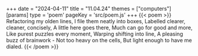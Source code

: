 +++
date = "2024-04-11"
title = "11.04.24"
themes = ["computers"]
[params]
  type = 'poem'
  pageKey = 'src/poem.js'
+++
{{< poem >}}
Refactoring my olden lines,
I file them neatly into boxes,
Labelled clearer, cleaner, concisely,
A little here goes there,
Much can go for good and more,
Like purest puzzles every moment,
Warping shifting into line,
A pleasing buzz of brainwork -
Not too heavy on the cells,
But light enough to have me dialed.
{{< /poem >}}
